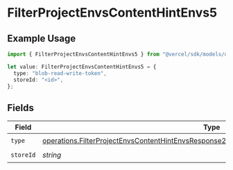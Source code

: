# FilterProjectEnvsContentHintEnvs5

## Example Usage

```typescript
import { FilterProjectEnvsContentHintEnvs5 } from "@vercel/sdk/models/operations/filterprojectenvs.js";

let value: FilterProjectEnvsContentHintEnvs5 = {
  type: "blob-read-write-token",
  storeId: "<id>",
};
```

## Fields

| Field                                                                                                                                                                                                      | Type                                                                                                                                                                                                       | Required                                                                                                                                                                                                   | Description                                                                                                                                                                                                |
| ---------------------------------------------------------------------------------------------------------------------------------------------------------------------------------------------------------- | ---------------------------------------------------------------------------------------------------------------------------------------------------------------------------------------------------------- | ---------------------------------------------------------------------------------------------------------------------------------------------------------------------------------------------------------- | ---------------------------------------------------------------------------------------------------------------------------------------------------------------------------------------------------------- |
| `type`                                                                                                                                                                                                     | [operations.FilterProjectEnvsContentHintEnvsResponse200ApplicationJSONResponseBody2Envs5Type](../../models/operations/filterprojectenvscontenthintenvsresponse200applicationjsonresponsebody2envs5type.md) | :heavy_check_mark:                                                                                                                                                                                         | N/A                                                                                                                                                                                                        |
| `storeId`                                                                                                                                                                                                  | *string*                                                                                                                                                                                                   | :heavy_check_mark:                                                                                                                                                                                         | N/A                                                                                                                                                                                                        |